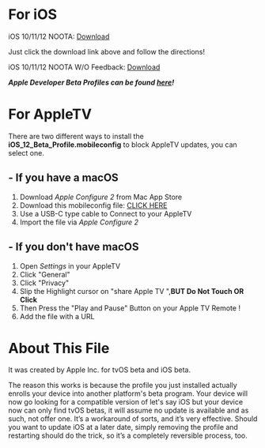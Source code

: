 # For iOS

iOS 10/11/12 NOOTA: [Download](https://raw.githubusercontent.com/Jwhite077/NOOTA/master/tvOS_12_Beta_Profile.mobileconfig)

Just click the download link above and follow the directions! 

iOS 10/11/12 NOOTA W/O Feedback: [Download](https://github.com/Jwhite077/NOOTA/blob/master/watchOS_5_Beta_Profile.mobileconfig?raw=true)

***Apple Developer Beta Profiles can be found [here](https://github.com/Jwhite077/Apple-Development-Profiles)!***

# For AppleTV

There are two different ways to install the **iOS_12_Beta_Profile.mobileconfig** to block AppleTV updates, you can select one.
## - If you have a macOS
1. Download *Apple Configure 2* from Mac App Store 
2. Download this mobileconfig file: [CLICK HERE](https://raw.githubusercontent.com/Jwhite077/NOOTA/master/iOS_12_Beta_Profile.mobileconfig)
3. Use a USB-C type cable to Connect to your AppleTV
4. Import the file via *Apple Configure 2*

## - If you don't have macOS

1. Open *Settings* in your AppleTV
2. Click "General"
3. Click "Privacy"
4. Slip the Highlight cursor on "share  Apple TV ",**BUT Do Not Touch OR Click**
5. Then Press the "Play and Pause" Button on your Apple TV Remote !
6. Add the file with a URL

# About This File

It was created by Apple Inc. for tvOS beta and iOS beta.

The reason this works is because the profile you just installed actually enrolls your device into another platform's beta program. Your device will now go looking for a compatible version of let's say iOS but your device now can only find tvOS betas, it will assume no update is available and as such, not offer one. It’s a workaround of sorts, and it’s very effective. Should you want to update iOS at a later date, simply removing the profile and restarting should do the trick, so it’s a completely reversible process, too.
